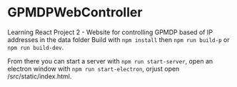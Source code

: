 # GPMDPWebController
Learning React Project 2 - Website for controlling GPMDP based of IP addresses in the data folder
Build with `npm install` then `npm run build-p` or `npm run build-dev`. 

From there you can start a server with `npm run start-server`, open an electron window with `npm run start-electron`, orjust open /src/static/index.html.
